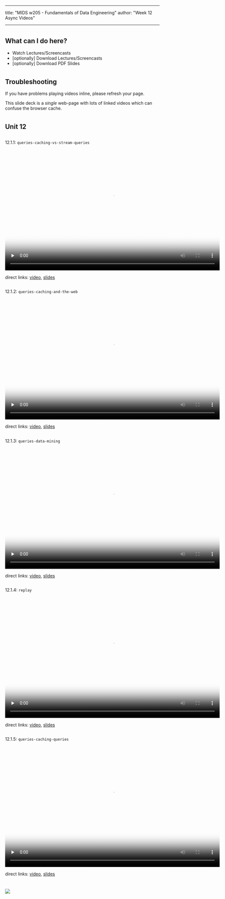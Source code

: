 
---
title: "MIDS w205 - Fundamentals of Data Engineering"
author: "Week 12 Async Videos"

---


#
## What can I do here?

- Watch Lectures/Screencasts
- [optionally] Download Lectures/Screencasts
- [optionally] Download PDF Slides


#
## Troubleshooting

If you have problems playing videos inline, please refresh your page.

This slide deck is a _single_ web-page with lots of linked videos which can
confuse the browser cache.


#
## Unit 12

##
12.1.1: `queries-caching-vs-stream-queries`

<video preload="none" controls poster="http://people.ischool.berkeley.edu/~mark.mims/course-development/2017-mids-w205/media/queries-caching-vs-stream-queries-cover-high.jpg" webkit-playsinline="" id="174fa6db-4ca5-4348-8803-eb763b33204c" width="700" height="394" tabindex="-1">
  <source type="video/mp4" src="https://mids-w205-development.s3.amazonaws.com/screencasts/174fa6db-4ca5-4348-8803-eb763b33204c/queries-caching-vs-stream-queries-video-hd1080-h264-30fps.mp4?Signature=vYfji%2Fdt9ZeB6l0OehKw%2BzCUDBQ%3D&AWSAccessKeyId=AKIAIO5BJ5NEJCZYSG2A&Expires=1535293359"/>
</video>

direct links:
[video](https://mids-w205-development.s3.amazonaws.com/screencasts/174fa6db-4ca5-4348-8803-eb763b33204c/queries-caching-vs-stream-queries-video-hd1080-h264-30fps.mp4?Signature=vYfji%2Fdt9ZeB6l0OehKw%2BzCUDBQ%3D&AWSAccessKeyId=AKIAIO5BJ5NEJCZYSG2A&Expires=1535293359),
[slides](https://mids-w205-development.s3.amazonaws.com/screencasts/174fa6db-4ca5-4348-8803-eb763b33204c/queries-caching-vs-stream-queries-slides.pdf?AWSAccessKeyId=AKIAIO5BJ5NEJCZYSG2A&Expires=1535293359&Signature=nLMtyfFKL0UER70iurPnK%2B0VvHM%3D)

##
12.1.2: `queries-caching-and-the-web`

<video preload="none" controls poster="http://people.ischool.berkeley.edu/~mark.mims/course-development/2017-mids-w205/media/queries-caching-and-the-web-cover-high.jpg" webkit-playsinline="" id="76f01922-7c5b-461e-9118-e5f0e70b15c0" width="700" height="394" tabindex="-1">
  <source type="video/mp4" src="https://mids-w205-development.s3.amazonaws.com/screencasts/76f01922-7c5b-461e-9118-e5f0e70b15c0/queries-caching-and-the-web-video-hd1080-h264-30fps.mp4?Signature=7lH%2FEVXN9ldiM2FRGTVas5Wdu0I%3D&AWSAccessKeyId=AKIAIO5BJ5NEJCZYSG2A&Expires=1535293360"/>
</video>

direct links:
[video](https://mids-w205-development.s3.amazonaws.com/screencasts/76f01922-7c5b-461e-9118-e5f0e70b15c0/queries-caching-and-the-web-video-hd1080-h264-30fps.mp4?Signature=7lH%2FEVXN9ldiM2FRGTVas5Wdu0I%3D&AWSAccessKeyId=AKIAIO5BJ5NEJCZYSG2A&Expires=1535293360),
[slides](https://mids-w205-development.s3.amazonaws.com/screencasts/76f01922-7c5b-461e-9118-e5f0e70b15c0/queries-caching-and-the-web-slides.pdf?Expires=1535293360&Signature=Dd%2FnmM7uEQiDEz2TCOIkhCcHZY8%3D&AWSAccessKeyId=AKIAIO5BJ5NEJCZYSG2A)

##
12.1.3: `queries-data-mining`

<video preload="none" controls poster="http://people.ischool.berkeley.edu/~mark.mims/course-development/2017-mids-w205/media/queries-data-mining-cover-high.jpg" webkit-playsinline="" id="029e4857-f62b-4867-9203-4a144d97f2f0" width="700" height="394" tabindex="-1">
  <source type="video/mp4" src="https://mids-w205-development.s3.amazonaws.com/screencasts/029e4857-f62b-4867-9203-4a144d97f2f0/queries-data-mining-video-hd1080-h264-30fps.mp4?Expires=1535293361&AWSAccessKeyId=AKIAIO5BJ5NEJCZYSG2A&Signature=sSF8jvxKIXKj3w7LpX6LSOnURjU%3D"/>
</video>

direct links:
[video](https://mids-w205-development.s3.amazonaws.com/screencasts/029e4857-f62b-4867-9203-4a144d97f2f0/queries-data-mining-video-hd1080-h264-30fps.mp4?Expires=1535293361&AWSAccessKeyId=AKIAIO5BJ5NEJCZYSG2A&Signature=sSF8jvxKIXKj3w7LpX6LSOnURjU%3D),
[slides](https://mids-w205-development.s3.amazonaws.com/screencasts/029e4857-f62b-4867-9203-4a144d97f2f0/queries-data-mining-slides.pdf?Expires=1535293361&Signature=G4edT2Z5zMiZmLItsdXa7CHxEfE%3D&AWSAccessKeyId=AKIAIO5BJ5NEJCZYSG2A)

##
12.1.4: `replay`

<video preload="none" controls poster="http://people.ischool.berkeley.edu/~mark.mims/course-development/2017-mids-w205/media/replay-cover-high.jpg" webkit-playsinline="" id="ff76f3ad-ae34-4295-bead-74efd01870b2" width="700" height="394" tabindex="-1">
  <source type="video/mp4" src="https://mids-w205-development.s3.amazonaws.com/screencasts/ff76f3ad-ae34-4295-bead-74efd01870b2/replay-video-hd1080-h264-30fps.mp4?AWSAccessKeyId=AKIAIO5BJ5NEJCZYSG2A&Signature=aicKF%2FKChufw4rSeFVdsonzng00%3D&Expires=1535293362"/>
</video>

direct links:
[video](https://mids-w205-development.s3.amazonaws.com/screencasts/ff76f3ad-ae34-4295-bead-74efd01870b2/replay-video-hd1080-h264-30fps.mp4?AWSAccessKeyId=AKIAIO5BJ5NEJCZYSG2A&Signature=aicKF%2FKChufw4rSeFVdsonzng00%3D&Expires=1535293362),
[slides](https://mids-w205-development.s3.amazonaws.com/screencasts/ff76f3ad-ae34-4295-bead-74efd01870b2/replay-slides.pdf?AWSAccessKeyId=AKIAIO5BJ5NEJCZYSG2A&Signature=nJq%2FnbDwBDnUYUlcTfp1H2lKjt8%3D&Expires=1535293362)

##
12.1.5: `queries-caching-queries`

<video preload="none" controls poster="http://people.ischool.berkeley.edu/~mark.mims/course-development/2017-mids-w205/media/queries-caching-queries-cover-high.jpg" webkit-playsinline="" id="68bc4054-539b-417b-92ea-a4fa48cacfe0" width="700" height="394" tabindex="-1">
  <source type="video/mp4" src="https://mids-w205-development.s3.amazonaws.com/screencasts/68bc4054-539b-417b-92ea-a4fa48cacfe0/queries-caching-queries-video-hd1080-h264-30fps.mp4?Signature=ugD9%2BfZKCRXhzxF8BCxHYhE3XE8%3D&Expires=1535293363&AWSAccessKeyId=AKIAIO5BJ5NEJCZYSG2A"/>
</video>

direct links:
[video](https://mids-w205-development.s3.amazonaws.com/screencasts/68bc4054-539b-417b-92ea-a4fa48cacfe0/queries-caching-queries-video-hd1080-h264-30fps.mp4?Signature=ugD9%2BfZKCRXhzxF8BCxHYhE3XE8%3D&Expires=1535293363&AWSAccessKeyId=AKIAIO5BJ5NEJCZYSG2A),
[slides](https://mids-w205-development.s3.amazonaws.com/screencasts/68bc4054-539b-417b-92ea-a4fa48cacfe0/queries-caching-queries-slides.pdf?AWSAccessKeyId=AKIAIO5BJ5NEJCZYSG2A&Expires=1535293363&Signature=%2BIvB1NHIzoGk0u56gumskpvfPxs%3D)

#
<img class="logo" src="http://people.ischool.berkeley.edu/~mark.mims/course-development/2017-mids-w205/media/berkeley-school-of-information-logo.png"/>

